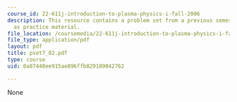 ```yaml
---
course_id: 22-611j-introduction-to-plasma-physics-i-fall-2006
description: This resource contains a problem set from a previous semester, provided
  as practice material.
file_location: /coursemedia/22-611j-introduction-to-plasma-physics-i-fall-2006/0a87440ee915ae896ffb829189042762_pset7_02.pdf
file_type: application/pdf
layout: pdf
title: pset7_02.pdf
type: course
uid: 0a87440ee915ae896ffb829189042762

---
```

None